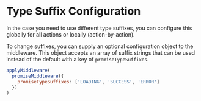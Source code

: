 # Type Suffix Configuration

In the case you need to use different type suffixes, you can configure this globally for all actions or locally (action-by-action).

To change suffixes, you can supply an optional configuration object to the middleware. This object accepts an array of suffix strings that can be used instead of the default with a key of `promiseTypeSuffixes`.

```js
applyMiddleware(
  promiseMiddleware({
    promiseTypeSuffixes: ['LOADING', 'SUCCESS', 'ERROR']
  })
)
```
